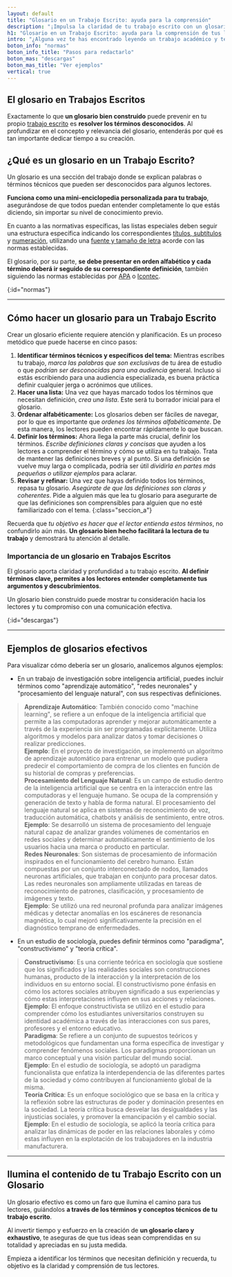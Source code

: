 ```yaml
---
layout: default
title: "Glosario en un Trabajo Escrito: ayuda para la comprensión"
description: "¡Impulsa la claridad de tu trabajo escrito con un glosario eficaz! Aprende qué es, cómo hacerlo, su importancia y ejemplos. ¡Haz que tu investigación brille!"
h1: "Glosario en un Trabajo Escrito: ayuda para la comprensión de tus lectores"
intro: "¿Alguna vez te has encontrado leyendo un trabajo académico y te has topado con términos desconocidos que te hacen perder el hilo?"
boton_info: "normas"
boton_info_title: "Pasos para redactarlo"
boton_mas: "descargas"
boton_mas_title: "Ver ejemplos"
vertical: true
---
```

## El glosario en Trabajos Escritos

Exactamente lo que **un glosario bien construido** puede prevenir en tu propio [trabajo escrito](/) es **resolver los términos desconocidos**. Al profundizar en el concepto y relevancia del glosario, entenderás por qué es tan importante dedicar tiempo a su creación.

## ¿Qué es un glosario en un Trabajo Escrito?

Un glosario es una sección del trabajo donde se explican palabras o términos técnicos que pueden ser desconocidos para algunos lectores.

**Funciona como una mini-enciclopedia personalizada para tu trabajo**, asegurándose de que todos puedan entender completamente lo que estás diciendo, sin importar su nivel de conocimiento previo.

En cuanto a las normativas específicas, las listas especiales deben seguir una estructura específica indicando los correspondientes [títulos, subtítulos]({{'titulos-trabajo-escrito'|relative_url}} "Títulos trabajo escrito") y [numeración]({{'numeracion-trabajo-escrito'|relative_url}} "Numeración trabajo escrito"), utilizando una [fuente y tamaño de letra]({{'textos-y-fuentes-trabajo-escrito'|relative_url}} "Fuentes trabajo escrito") acorde con las normas establecidas.

El glosario, por su parte, **se debe presentar en orden alfabético y cada término deberá ir seguido de su correspondiente definición**, también siguiendo las normas establecidas por [APA]({{'normas-apa'|relative_url}} "Normas APA") o [Icontec]({{'normas-icontec'|relative_url}} "Normas Icontec").
<!-- Anclaje para que la barra fijada no cubra el siguiente subtítulo -->
{:id="normas"}

----

## Cómo hacer un glosario para un Trabajo Escrito

Crear un glosario eficiente requiere atención y planificación. Es un proceso metódico que puede hacerse en cinco pasos:

1. **Identificar términos técnicos y específicos del tema:** Mientras escribes tu trabajo, *marca las palabras que son exclusivas* de tu área de estudio o que *podrían ser desconocidas para una audiencia* general. Incluso si estás escribiendo para una audiencia especializada, es buena práctica definir cualquier jerga o acrónimos que utilices.
2. **Hacer una lista:** Una vez que hayas marcado todos los términos que necesitan definición, *crea una lista*. Este será tu borrador inicial para el glosario.
3. **Ordenar alfabéticamente:** Los glosarios deben ser fáciles de navegar, por lo que es importante que *ordenes los términos alfabéticamente*. De esta manera, los lectores pueden encontrar rápidamente lo que buscan.
4. **Definir los términos:** Ahora llega la parte más crucial, definir los términos. *Escribe definiciones claras y concisas* que ayuden a los lectores a comprender el término y cómo se utiliza en tu trabajo. Trata de mantener las definiciones breves y al punto. Si una definición se vuelve muy larga o complicada, podría ser útil *dividirla en partes más pequeñas o utilizar ejemplos* para aclarar.
5. **Revisar y refinar:** Una vez que hayas definido todos los términos, repasa tu glosario. *Asegúrate de que las definiciones son claras y coherentes*. Pide a alguien más que lea tu glosario para asegurarte de que las definiciones son comprensibles para alguien que no esté familiarizado con el tema.
{:class="seccion_a"}

Recuerda que *tu objetivo es hacer que el lector entienda estos términos*, no confundirlo aún más. **Un glosario bien hecho facilitará la lectura de tu trabajo** y demostrará tu atención al detalle.

### Importancia de un glosario en Trabajos Escritos

El glosario aporta claridad y profundidad a tu trabajo escrito. **Al definir términos clave, permites a los lectores entender completamente tus argumentos y descubrimientos**.

Un glosario bien construido puede mostrar tu consideración hacia los lectores y tu compromiso con una comunicación efectiva.
<!-- Anclaje para que la barra fijada no cubra el siguiente subtítulo -->
{:id="descargas"}

----

## Ejemplos de glosarios efectivos

Para visualizar cómo debería ser un glosario, analicemos algunos ejemplos:

* En un trabajo de investigación sobre inteligencia artificial, puedes incluir términos como "aprendizaje automático", "redes neuronales" y "procesamiento del lenguaje natural", con sus respectivas definiciones.

>**Aprendizaje Automático**: También conocido como "machine learning", se refiere a un enfoque de la inteligencia artificial que permite a las computadoras aprender y mejorar automáticamente a través de la experiencia sin ser programadas explícitamente. Utiliza algoritmos y modelos para analizar datos y tomar decisiones o realizar predicciones.  
**Ejemplo**: En el proyecto de investigación, se implementó un algoritmo de aprendizaje automático para entrenar un modelo que pudiera predecir el comportamiento de compra de los clientes en función de su historial de compras y preferencias.  
**Procesamiento del Lenguaje Natural**: Es un campo de estudio dentro de la inteligencia artificial que se centra en la interacción entre las computadoras y el lenguaje humano. Se ocupa de la comprensión y generación de texto y habla de forma natural. El procesamiento del lenguaje natural se aplica en sistemas de reconocimiento de voz, traducción automática, chatbots y análisis de sentimiento, entre otros.  
**Ejemplo**: Se desarrolló un sistema de procesamiento del lenguaje natural capaz de analizar grandes volúmenes de comentarios en redes sociales y determinar automáticamente el sentimiento de los usuarios hacia una marca o producto en particular.  
**Redes Neuronales**: Son sistemas de procesamiento de información inspirados en el funcionamiento del cerebro humano. Están compuestas por un conjunto interconectado de nodos, llamados neuronas artificiales, que trabajan en conjunto para procesar datos. Las redes neuronales son ampliamente utilizadas en tareas de reconocimiento de patrones, clasificación, y procesamiento de imágenes y texto.  
**Ejemplo**: Se utilizó una red neuronal profunda para analizar imágenes médicas y detectar anomalías en los escáneres de resonancia magnética, lo cual mejoró significativamente la precisión en el diagnóstico temprano de enfermedades.

* En un estudio de sociología, puedes definir términos como "paradigma", "constructivismo" y "teoría crítica".

>**Constructivismo**: Es una corriente teórica en sociología que sostiene que los significados y las realidades sociales son construcciones humanas, producto de la interacción y la interpretación de los individuos en su entorno social. El constructivismo pone énfasis en cómo los actores sociales atribuyen significado a sus experiencias y cómo estas interpretaciones influyen en sus acciones y relaciones.  
**Ejemplo**: El enfoque constructivista se utilizó en el estudio para comprender cómo los estudiantes universitarios construyen su identidad académica a través de las interacciones con sus pares, profesores y el entorno educativo.  
**Paradigma**: Se refiere a un conjunto de supuestos teóricos y metodológicos que fundamentan una forma específica de investigar y comprender fenómenos sociales. Los paradigmas proporcionan un marco conceptual y una visión particular del mundo social.  
**Ejemplo**: En el estudio de sociología, se adoptó un paradigma funcionalista que enfatiza la interdependencia de las diferentes partes de la sociedad y cómo contribuyen al funcionamiento global de la misma.  
**Teoría Crítica**: Es un enfoque sociológico que se basa en la crítica y la reflexión sobre las estructuras de poder y dominación presentes en la sociedad. La teoría crítica busca desvelar las desigualdades y las injusticias sociales, y promover la emancipación y el cambio social.  
**Ejemplo**: En el estudio de sociología, se aplicó la teoría crítica para analizar las dinámicas de poder en las relaciones laborales y cómo estas influyen en la explotación de los trabajadores en la industria manufacturera.

----

## Ilumina el contenido de tu Trabajo Escrito con un Glosario

Un glosario efectivo es como un faro que ilumina el camino para tus lectores, guiándolos **a través de los términos y conceptos técnicos de tu trabajo escrito**.

Al invertir tiempo y esfuerzo en la creación de **un glosario claro y exhaustivo**, te aseguras de que tus ideas sean comprendidas en su totalidad y apreciadas en su justa medida.

Empieza a identificar los términos que necesitan definición y recuerda, tu objetivo es la claridad y comprensión de tus lectores.
